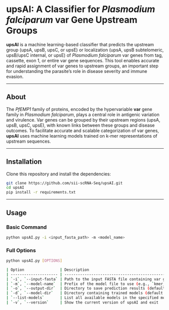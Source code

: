 # upsAI: A Classifier for *Plasmodium falciparum* var Gene Upstream Groups

**upsAI** is a machine learning-based classifier that predicts the upstream group (upsA, upsB, upsC, or upsE) or localization (upsA, upsB subtelomeric, upsB/upsC internal, or upsE) of *Plasmodium falciparum* var genes from tag, cassette, exon 1, or entire var gene sequences. This tool enables accurate and rapid assignment of var genes to upstream groups, an important step for understanding the parasite’s role in disease severity and immune evasion.

---

## About

The *PfEMP1* family of proteins, encoded by the hypervariable **var** gene family in *Plasmodium falciparum*, plays a central role in antigenic variation and virulence. Var genes can be grouped by their upstream regions (upsA, upsB, upsC, upsE), with known links between these groups and disease outcomes.
To facilitate accurate and scalable categorization of var genes, **upsAI** uses machine learning models trained on k-mer representations of upstream sequences.

---

## Installation

Clone this repository and install the dependencies:

```bash
git clone https://github.com/sii-scRNA-Seq/upsAI.git
cd upsAI
pip install -r requirements.txt
```

---

## Usage

### Basic Command

```bash
python upsAI.py -i <input_fasta_path> -m <model_name>
```

### Full Options

```bash
python upsAI.py [OPTIONS]

| Option                | Description                                                         |
| --------------------- | ------------------------------------------------------------------- |
| `-i`, `--input-fasta` | Path to the input FASTA file containing var gene sequences          |
| `-m`, `--model-name`  | Prefix of the model file to use (e.g., `kmer_rf`)                   |
| `-o`, `--output-dir`  | Directory to save prediction results (default: `./results`)         |
| `-d`, `--model-dir`   | Directory containing trained models (default: `./models`)           |
| `--list-models`       | List all available models in the specified model directory and exit |
| `-v`, `--version`     | Show the current version of upsAI and exit                          |
```
